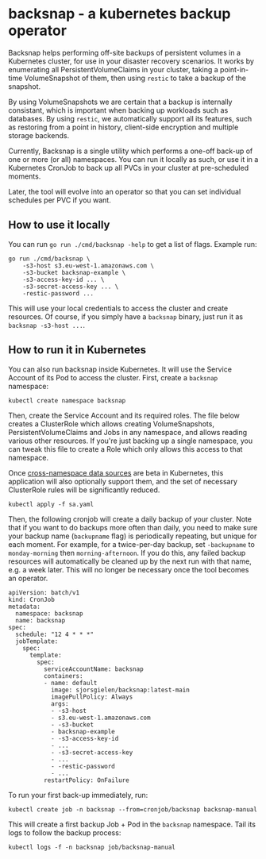 # backsnap - a kubernetes backup operator

Backsnap helps performing off-site backups of persistent volumes in a Kubernetes
cluster, for use in your disaster recovery scenarios. It works by enumerating
all PersistentVolumeClaims in your cluster, taking a point-in-time
VolumeSnapshot of them, then using `restic` to take a backup of the snapshot.

By using VolumeSnapshots we are certain that a backup is internally consistant,
which is important when backing up workloads such as databases. By using
`restic`, we automatically support all its features, such as restoring from a
point in history, client-side encryption and multiple storage backends.

Currently, Backsnap is a single utility which performs a one-off back-up of one
or more (or all) namespaces. You can run it locally as such, or use it in a
Kubernetes CronJob to back up all PVCs in your cluster at pre-scheduled moments.

Later, the tool will evolve into an operator so that you can set individual
schedules per PVC if you want.

## How to use it locally

You can run `go run ./cmd/backsnap -help` to get a list of flags. Example run:

```
go run ./cmd/backsnap \
    -s3-host s3.eu-west-1.amazonaws.com \
    -s3-bucket backsnap-example \
    -s3-access-key-id ... \
    -s3-secret-access-key ... \
    -restic-password ...
```

This will use your local credentials to access the cluster and create resources.
Of course, if you simply have a `backsnap` binary, just run it as `backsnap
-s3-host ...`.

## How to run it in Kubernetes

You can also run backsnap inside Kubernetes. It will use the Service Account of
its Pod to access the cluster. First, create a `backsnap` namespace:

```
kubectl create namespace backsnap
```

Then, create the Service Account and its required roles. The file below creates
a ClusterRole which allows creating VolumeSnapshots, PersistentVolumeClaims and
Jobs in any namespace, and allows reading various other resources. If you're
just backing up a single namespace, you can tweak this file to create a Role
which only allows this access to that namespace.

Once [cross-namespace data sources](https://kubernetes.io/blog/2023/01/02/cross-namespace-data-sources-alpha/)
are beta in Kubernetes, this application will also optionally support them,
and the set of necessary ClusterRole rules will be significantly reduced.

```
kubectl apply -f sa.yaml
```

Then, the following cronjob will create a daily backup of your cluster. Note
that if you want to do backups more often than daily, you need to make sure your
backup name (`backupname` flag) is periodically repeating, but unique for each
moment. For example, for a twice-per-day backup, set `-backupname` to
`monday-morning` then `morning-afternoon`. If you do this, any failed backup
resources will automatically be cleaned up by the next run with that name, e.g.
a week later. This will no longer be necessary once the tool becomes an
operator.

```
apiVersion: batch/v1
kind: CronJob
metadata:
  namespace: backsnap
  name: backsnap
spec:
  schedule: "12 4 * * *"
  jobTemplate:
    spec:
      template:
        spec:
          serviceAccountName: backsnap
          containers:
          - name: default
            image: sjorsgielen/backsnap:latest-main
            imagePullPolicy: Always
            args:
            - -s3-host
            - s3.eu-west-1.amazonaws.com
            - -s3-bucket
            - backsnap-example
            - -s3-access-key-id
            - ...
            - -s3-secret-access-key
            - ...
            - -restic-password
            - ...
          restartPolicy: OnFailure
```

To run your first back-up immediately, run:

```
kubectl create job -n backsnap --from=cronjob/backsnap backsnap-manual
```

This will create a first backup Job + Pod in the `backsnap` namespace. Tail its
logs to follow the backup process:

```
kubectl logs -f -n backsnap job/backsnap-manual
```
